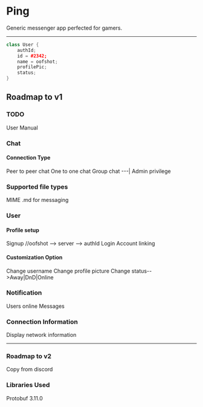 # Ping 
Generic messenger app perfected for gamers.

--------------------------------------------

```cpp
class User {
    authId;
    id = #2342;
    name = oofshot;
    profilePic;
    status;
}
```


## Roadmap to v1

### TODO
User Manual
### Chat
#### Connection Type
Peer to peer chat
One to one chat
Group chat
---| Admin privilege
### Supported file types
MIME
.md for messaging

### User
#### Profile setup
Signup //oofshot --> server --> authId
Login
Account linking
#### Customization Option
Change username
Change profile picture
Change status-->Away|DnD|Online

### Notification
Users online
Messages

### Connection Information
Display network information

---------------------------------------------
### Roadmap to v2
Copy from discord

### Libraries Used
Protobuf 3.11.0